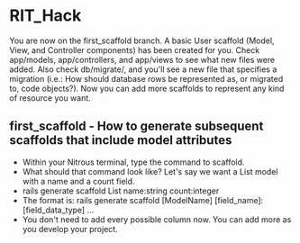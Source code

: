RIT_Hack
========

You are now on the first_scaffold branch. A basic User scaffold (Model, View, and Controller components) has been created for you. Check app/models, app/controllers, and app/views to see what new files were added. Also check db/migrate/, and you'll see a new file that specifies a migration (i.e.: How should database rows be represented as, or migrated to, code objects?). Now you can add more scaffolds to represent any kind of resource you want.

## first_scaffold - How to generate subsequent scaffolds that include model attributes
- Within your Nitrous terminal, type the command to scaffold.
- What should that command look like? Let's say we want a List model with a name and a count field.
- rails generate scaffold List name:string count:integer
- The format is: rails generate scaffold \[ModelName\] \[field_name\]:\[field_data_type\] ...
- You don't need to add every possible column now. You can add more as you develop your project.
